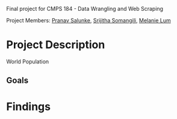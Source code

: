 Final project for CMPS 184 - Data Wrangling and Web Scraping


Project Members: [Pranav Salunke](https://github.com/PranavSalunke), [Srijitha Somangili](https://github.com/srijithas), [Melanie Lum](https://github.com/mellumfluous)



# Project Description 


World Population 


## Goals



# Findings 


